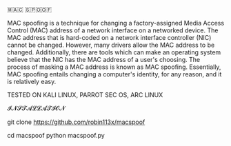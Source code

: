 
🇲​​​​​🇦​​​​​🇨​​​​​ 🇸​​​​​🇵​​​​​🇴​​​​​🇴​​​​​🇫​​​​​

MAC spoofing is a technique for changing a factory-assigned Media Access Control (MAC) address of a network interface on a networked device. The MAC address that is hard-coded on a network interface controller (NIC) cannot be changed. However, many drivers allow the MAC address to be changed. Additionally, there are tools which can make an operating system believe that the NIC has the MAC address of a user's choosing. The process of masking a MAC address is known as MAC spoofing. Essentially, MAC spoofing entails changing a computer's identity, for any reason, and it is relatively easy.


TESTED ON KALI LINUX, PARROT SEC OS, ARC LINUX 



𝓘𝓝𝓢𝓣𝓐𝓛𝓛𝓐𝓣𝓘𝓞𝓝


git clone https://github.com/robin113x/macspoof

cd macspoof
python macspoof.py


